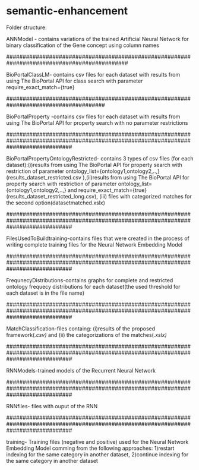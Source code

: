 # semantic-enhancement
Folder structure:

ANNModel - contains variations of the trained Artificial Neural Network for binary classification of the Gene concept using column names

#############################################################################################

BioPortalClassLM- contains csv files for each dataset with results from using The BioPortal API for class search with parameter require_exact_match={true}

######################################################################################

BioPortalProperty -contains csv files for each dataset with results from using The BioPortal API for property search with no parameter restrictions

####################################################################################################################################

BioPortalPropertyOntologyRestricted- contains 3 types of csv files (for each dataset):(i)results from using The BioPortal API for property search with restriction of parameter ontology_list={ontology1,ontology2,..,}(results_dataset_restricted.csv ),(ii)results from using The 
BioPortal API for property search with restriction of parameter ontology_list={ontology1,ontology2,..,} and require_exact_match={true}(results_dataset_restricted_long.csv), (iii) files with categorized matches for the second option(datasetmatched.xslx)

####################################################################################################################################

FilesUsedToBuildtraining-contains files that were created in the process of writing complete training files for the Neural Network Embedding Model

####################################################################################################################################

FrequnecyDistributions-contains graphs for complete and restricted ontology frequecy distributions for each dataset(the used threshold for each dataset is in the file name)

####################################################################################################################################

MatchClassification-files containg: (i)results of the proposed framework(*.csv)* and (ii) the categorizations of the matches(*.xslx)*

####################################################################################################################################

RNNModels-trained models of the Recurrent Neural Network

####################################################################################################################################

RNNfiles- files with ouput of the RNN

####################################################################################################################################

training- Training files (negative and positive) used for the Neural Network Embedding Model comming from the following approaches: 1)restart indexing for the same category in another dataset, 2)continue indexing for the same category in another dataset
